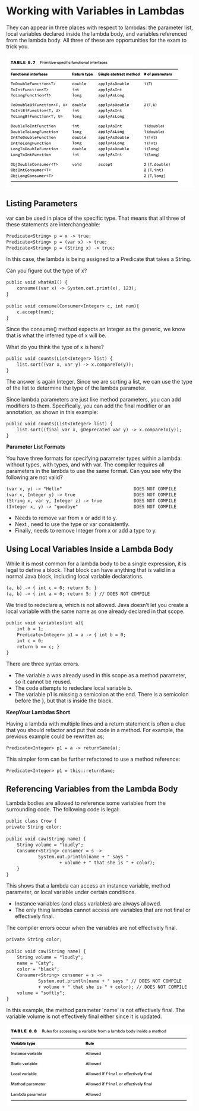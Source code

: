 # Working with Variables in Lambdas

They can appear in three places with respect to lambdas: the parameter list, local variables declared inside the lambda
body, and variables referenced from the lambda body. All three of these are opportunities for the exam to trick you.

![](../images/primitive-specific-functional-interfaces.png)

## Listing Parameters

var can be used in place of the specific type. That means that all three of these statements are interchangeable:

    Predicate<String> p = x -> true;
    Predicate<String> p = (var x) -> true;
    Predicate<String> p = (String x) -> true;

In this case, the lambda is being assigned to a Predicate that takes a String.

Can you figure out the type of x?

    public void whatAmI() {
        consume((var x) -> System.out.print(x), 123);
    }

    public void consume(Consumer<Integer> c, int num){ 
        c.accept(num);
    }

Since the consume() method expects an Integer as the generic, we know that is what the inferred type of x will be.

What do you think the type of x is here?

    public void counts(List<Integer> list) {
        list.sort((var x, var y) -> x.compareTo(y));
    }

The answer is again Integer. Since we are sorting a list, we can use the type of the list to determine the type of the
lambda parameter.

Since lambda parameters are just like method parameters, you can add modifiers to them. Specifically, you can add the
final modifier or an annotation, as shown in this example:

    public void counts(List<Integer> list) {
        list.sort((final var x, @Deprecated var y) -> x.compareTo(y));
    }

**Parameter List Formats**

You have three formats for specifying parameter types within a lambda: without types, with types, and with var.
The compiler requires all parameters in the lambda to use the same format. Can you see why the following are not valid?

    (var x, y) -> "Hello"                           DOES NOT COMPILE
    (var x, Integer y) -> true                      DOES NOT COMPILE
    (String x, var y, Integer z) -> true            DOES NOT COMPILE
    (Integer x, y) -> "goodbye"                     DOES NOT COMPILE

- Needs to remove var from x or add it to y.
- Next , need to use the type or var consistently.
- Finally, needs to remove Integer from x or add a type to y.

## Using Local Variables Inside a Lambda Body

While it is most common for a lambda body to be a single expression, it is legal to define a block. That block can have
anything that is valid in a normal Java block, including local variable declarations.

    (a, b) -> { int c = 0; return 5; }
    (a, b) -> { int a = 0; return 5; } // DOES NOT COMPILE

We tried to redeclare a, which is not allowed. Java doesn’t let you create a local variable with the same name as one
already declared in that scope.

    public void variables(int a){ 
        int b = 1;
        Predicate<Integer> p1 = a -> { int b = 0;
        int c = 0;
        return b == c; } 
    }

There are three syntax errors.

- The variable a was already used in this scope as a method parameter, so it cannot be reused.
- The code attempts to redeclare local variable b.
- The variable p1 is missing a semicolon at the end. There is a semicolon before the }, but that is inside the block.

**KeepYour Lambdas Short**

Having a lambda with multiple lines and a return statement is often a clue that you should refactor and put that code in
a method. For example, the previous example could be rewritten as;

    Predicate<Integer> p1 = a -> returnSame(a);

This simpler form can be further refactored to use a method reference:

    Predicate<Integer> p1 = this::returnSame;

## Referencing Variables from the Lambda Body

Lambda bodies are allowed to reference some variables from the surrounding code. The following code is legal:

    public class Crow {
    private String color;

    public void caw(String name) {
        String volume = "loudly";
        Consumer<String> consumer = s ->
                System.out.println(name + " says "
                        + volume + " that she is " + color);
        }
    }

This shows that a lambda can access an instance variable, method parameter, or local variable under certain
conditions.

- Instance variables (and class variables) are always allowed.
- The only thing lambdas cannot access are variables that are not final or effectively final.

The compiler errors occur when the variables are not effectively final.

    private String color;

    public void caw(String name) {
        String volume = "loudly";
        name = "Caty";
        color = "black";
        Consumer<String> consumer = s ->
                System.out.println(name + " says " // DOES NOT COMPILE
                + volume + " that she is " + color); // DOES NOT COMPILE
        volume = "softly";
    }

In this example, the method parameter 'name' is not effectively final.
The variable volume is not effectively final either since it is updated.

![](../images/rules-for-accessing-a-variable-from-a-lambda-body-inside-a-method.png)
